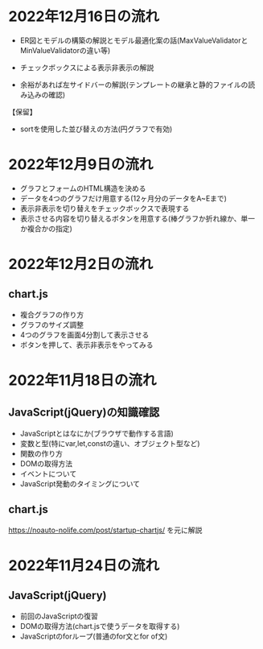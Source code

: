 

# 2022年12月16日の流れ

- ER図とモデルの構築の解説とモデル最適化案の話(MaxValueValidatorとMinValueValidatorの違い等)

- チェックボックスによる表示非表示の解説
- 余裕があれば左サイドバーの解説(テンプレートの継承と静的ファイルの読み込みの確認)


【保留】

- sortを使用した並び替えの方法(円グラフで有効)


# 2022年12月9日の流れ

- グラフとフォームのHTML構造を決める
- データを4つのグラフだけ用意する(12ヶ月分のデータをA~Eまで)
- 表示非表示を切り替えをチェックボックスで表現する
- 表示させる内容を切り替えるボタンを用意する(棒グラフか折れ線か、単一か複合かの指定)


# 2022年12月2日の流れ

## chart.js

- 複合グラフの作り方
- グラフのサイズ調整
- 4つのグラフを画面4分割して表示させる
- ボタンを押して、表示非表示をやってみる

# 2022年11月18日の流れ

## JavaScript(jQuery)の知識確認

- JavaScriptとはなにか(ブラウザで動作する言語)
- 変数と型(特にvar,let,constの違い、オブジェクト型など)
- 関数の作り方
- DOMの取得方法
- イベントについて
- JavaScript発動のタイミングについて

## chart.js

https://noauto-nolife.com/post/startup-chartjs/ を元に解説


# 2022年11月24日の流れ


## JavaScript(jQuery)

- 前回のJavaScriptの復習
- DOMの取得方法(chart.jsで使うデータを取得する)
- JavaScriptのforループ(普通のfor文とfor of文)


